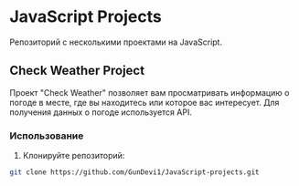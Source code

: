 # JavaScript Projects

Репозиторий с несколькими проектами на JavaScript.

## Check Weather Project

Проект "Check Weather" позволяет вам просматривать информацию о погоде в месте, где вы находитесь или которое вас интересует. Для получения данных о погоде используется API.

### Использование

1. Клонируйте репозиторий:

```bash
git clone https://github.com/GunDevi1/JavaScript-projects.git
